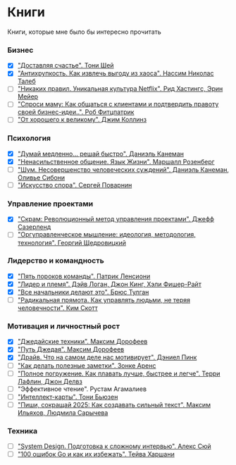 # Книги
Книги, которые мне было бы интересно прочитать

### Бизнес
- [X] ["Доставляя счастье". Тони Шей](https://www.mann-ivanov-ferber.ru/catalog/product/deliveringhappiness/)
- [X] ["Антихрупкость. Как извлечь выгоду из хаоса". Нассим Николас Талеб](https://www.litres.ru/book/nassim-nikolas-taleb/antihrupkost-kak-izvlech-vygodu-iz-haosa-6564681/)
- [ ] ["Никаких правил. Уникальная культура Netflix". Рид Хастингс, Эрин Мейер](https://www.mann-ivanov-ferber.ru/catalog/product/nikakih-pravil/)
- [ ] ["Спроси маму: Как общаться с клиентами и подтвердить правоту своей бизнес-идеи..". Роб Фитцпатрик](https://www.litres.ru/book/rob-fitcpatrik/sprosi-mamu-kak-obschatsya-s-klientami-i-podtverdit-pravotu-23963007/)
- [ ] ["От хорошего к великому". Джим Коллинз](https://www.mann-ivanov-ferber.ru/catalog/product/good-great/)

### Психология
- [X] ["Думай медленно... решай быстро". Даниэль Канеман](https://www.litres.ru/book/daniel-kaneman/dumay-medlenno-reshay-bystro-6444517/)
- [X] ["Ненасильственное общение. Язык Жизни". Маршалл Розенберг](https://www.litres.ru/book/marshall-rozenberg/nenasilstvennoe-obschenie-yazyk-zhizni-39962476/)
- [ ] ["Шум. Несовершенство человеческих суждений". Даниэль Канеман, Оливье Сибони](https://www.litres.ru/book/daniel-kaneman/shum-nesovershenstvo-chelovecheskih-suzhdeniy-66847643/)
- [ ] ["Искусство спора". Сергей Поварнин](https://www.litres.ru/book/sergey-povarnin/iskusstvo-spora-kak-chitat-knigi-65566776/)

### Управление проектами
- [X] ["Скрам: Революционный метод управления проектами". Джефф Сазерленд](https://www.mann-ivanov-ferber.ru/catalog/product/scrum/)
- [ ] ["Оргуправленческое мышление: идеология, методология, технология". Георгий Щедровицкий](https://www.artlebedev.ru/izdal/orgupravlencheskoe-myshlenie-2018/)

### Лидерство и командность
- [X] ["Пять пороков команды". Патрик Ленсиони](https://www.mann-ivanov-ferber.ru/books/biznesroman/arshipfable/)
- [X] ["Лидер и племя". Дэйв Логан, Джон Кинг, Хэли Фишер-Райт](https://www.mann-ivanov-ferber.ru/books/lider-i-plemya/)
- [X] ["Все начальники делают это". Брюс Тулган](https://www.mann-ivanov-ferber.ru/catalog/product/27-problem-menedzhera/)
- [ ] ["Радикальная прямота. Как управлять людьми, не теряя человечности". Ким Скотт](https://www.litres.ru/book/kim-skott/radikalnaya-pryamota-kak-upravlyat-ludmi-ne-teryaya-chelovechnos-50288652)

### Мотивация и личностный рост
- [X] ["Джедайские техники". Максим Дорофеев](https://www.mann-ivanov-ferber.ru/books/dzhedajskie-texniki/)
- [X] ["Путь Джедая". Максим Дорофеев](https://www.mann-ivanov-ferber.ru/catalog/product/put-dzedaia/)
- [X] ["Драйв. Что на самом деле нас мотивирует". Дэниел Пинк](https://alpinabook.ru/catalog/book-drayv/)
- [ ] ["Как делать полезные заметки". Зонке Аренс](https://www.mann-ivanov-ferber.ru/catalog/product/kak-delat-poleznye-zametki/)
- [ ] ["Полное погружение. Как плавать лучше, быстрее и легче". Терри Лафлин, Джон Делвз](https://www.mann-ivanov-ferber.ru/catalog/product/totalimmersion/)
- [ ] "Эффективное чтение". Рустам Агамалиев
- [ ] ["Интеллект-карты". Тони Бьюзен](https://www.mann-ivanov-ferber.ru/catalog/product/intellekt-kartyi/)
- [ ] ["Пиши, сокращай 2025: Как создавать сильный текст". Максим Ильяхов, Людмила Сарычева](https://www.litres.ru/book/maksim-ilyahov/pishi-sokraschay-2025-kak-sozdavat-silnyy-tekst-70193008/)

### Техника
- [ ] ["System Design. Подготовка к сложному интервью". Алекс Сюй](https://www.litres.ru/book/aleks-suy/system-design-podgotovka-k-slozhnomu-intervu-67193183/)
- [ ]  ["100 ошибок Go и как их избежать". Тейва Харшани](https://www.litres.ru/book/teyva-harshani/100-oshibok-go-i-kak-ih-izbezhat-epub-69932935/)
